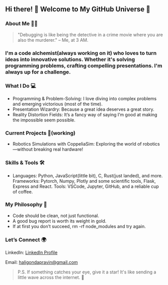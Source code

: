 ## Hi there! 👋 Welcome to My GitHub Universe 🚀
### About Me 🧙‍♂️

> "Debugging is like being the detective in a crime movie where you are also the murderer." – Me, at 3 AM.

### I'm a code alchemist(always working on it) who loves to turn ideas into innovative solutions. Whether it's solving programming problems, crafting compelling presentations. I'm always up for a challenge.

### What I Do 💻
* Programming & Problem-Solving: I love diving into complex problems and emerging victorious (most of the time).
* Presentation Wizardry: Because a great idea deserves a great story.
* Reality Distortion Fields: It’s a fancy way of saying I’m good at making the impossible seem possible.

### Current Projects 🌟(working)
* Robotics Simulations with CoppeliaSim: Exploring the world of robotics—without breaking real hardware!

### Skills & Tools 🛠️
* Languages: Python, JavaScript(little bit), C, Rust(just landed), and more.
Frameworks: Pytorch, Numpy, Plotly and some scientific tools, Flask, Express and React.
Tools: VSCode, Jupyter, GitHub, and a reliable cup of coffee.

### My Philosophy 🤔
* Code should be clean, not just functional.
* A good bug report is worth its weight in gold.
* If at first you don’t succeed, rm -rf node_modules and try again.

### Let’s Connect 🌍
LinkedIn: [LinkedIn Profile](https://www.linkedin.com/in/pravin-haligonda-3b0757266/)

Email: haligondapravin@gmail.com

> P.S. If something catches your eye, give it a star! It's like sending a little wave across the internet. 🌟
<!--
**PravinHaligonda/PravinHaligonda** is a ✨ _special_ ✨ repository because its `README.md` (this file) appears on your GitHub profile.

Here are some ideas to get you started:

- 
- 🌱 I’m currently learning ...
- 👯 I’m looking to collaborate on ...
- 🤔 I’m looking for help with ...
- 💬 Ask me about ...
- 📫 How to reach me: ...
- 😄 Pronouns: ...
- ⚡ Fun fact: ...
-->

